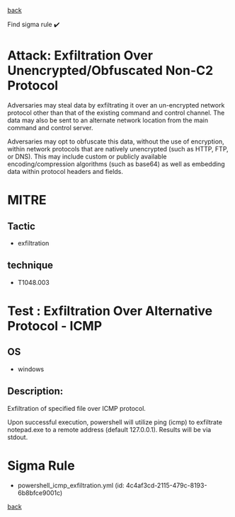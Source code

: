 
[back](../index.md)

Find sigma rule :heavy_check_mark: 

# Attack: Exfiltration Over Unencrypted/Obfuscated Non-C2 Protocol 

Adversaries may steal data by exfiltrating it over an un-encrypted network protocol other than that of the existing command and control channel. The data may also be sent to an alternate network location from the main command and control server. 

Adversaries may opt to obfuscate this data, without the use of encryption, within network protocols that are natively unencrypted (such as HTTP, FTP, or DNS). This may include custom or publicly available encoding/compression algorithms (such as base64) as well as embedding data within protocol headers and fields. 

# MITRE
## Tactic
  - exfiltration


## technique
  - T1048.003


# Test : Exfiltration Over Alternative Protocol - ICMP
## OS
  - windows


## Description:
Exfiltration of specified file over ICMP protocol.

Upon successful execution, powershell will utilize ping (icmp) to exfiltrate notepad.exe to a remote address (default 127.0.0.1). Results will be via stdout.


# Sigma Rule
 - powershell_icmp_exfiltration.yml (id: 4c4af3cd-2115-479c-8193-6b8bfce9001c)



[back](../index.md)
